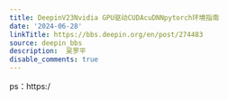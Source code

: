 ```yaml
---
title: DeepinV23Nvidia GPU驱动CUDAcuDNNpytorch环境指南
date: '2024-06-28'
linkTitle: https://bbs.deepin.org/en/post/274483
source: deepin_bbs
description:  吴罗平 
disable_comments: true
---
```

ps：https:/
